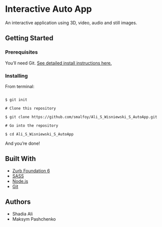 # Interactive Auto App

An interactive application using 3D, video, audio and still images. 

## Getting Started

### Prerequisites

You’ll need Git.
[See detailed install instructions here.](https://gist.github.com/derhuerst/1b15ff4652a867391f03)

### Installing

From terminal:

```# Initialize git

$ git init

# Clone this repository

$ git clone https://github.com/smalfoy/Ali_S_Wisniewski_S_AutoApp.git

# Go into the repository

$ cd Ali_S_Wisniewski_S_AutoApp

```

And you’re done!

## Built With

* [Zurb Foundation 6](https://foundation.zurb.com/sites.html) 
* [SASS](https://sass-lang.com/)
* [Node.js](https://nodejs.org/en/)
* [Git](https://git-scm.com/)

## Authors

* Shadia Ali 
* Maksym Pashchenko

